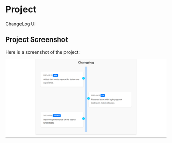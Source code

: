 # Project

ChangeLog UI

## Project Screenshot

Here is a screenshot of the project:

![DatePickerUi](../Assets/ChangeLogUI.png)
